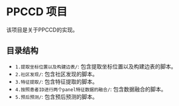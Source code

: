 # PPCCD 项目

该项目是关于PPCCD的实现。

## 目录结构

- `1.提取坐标位置以及构建边表/`: 包含提取坐标位置以及构建边表的脚本。
- `2.社区发现/`: 包含社区发现的脚本。
- `3.特征提取/`: 包含特征提取的脚本。
- `4.按照患者ID进行两个panel特征数据的融合/`: 包含数据融合的脚本。
- `5.预后预测/`: 包含预后预测的脚本。


